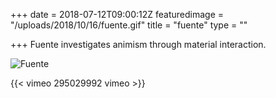 +++
date = 2018-07-12T09:00:12Z
featuredimage = "/uploads/2018/10/16/fuente.gif"
title = "fuente"
type = ""

+++
Fuente investigates animism through material interaction.

<img class="full" src="/uploads/2018/10/14/fuente_escultura.jpg" alt="Fuente">

{{< vimeo 295029992 vimeo >}}